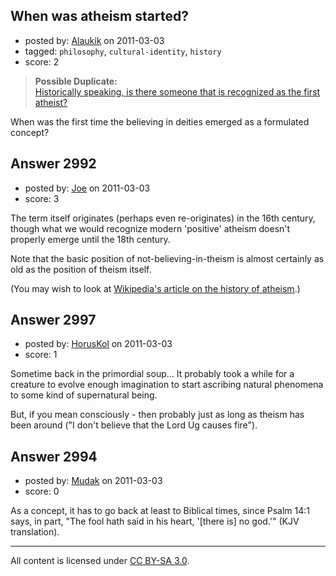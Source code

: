 ## When was atheism started?

- posted by: [Alaukik](https://stackexchange.com/users/-1/1173-alaukik) on 2011-03-03
- tagged: `philosophy`, `cultural-identity`, `history`
- score: 2

> **Possible Duplicate:**  
> [Historically speaking, is there someone that is recognized as the first atheist?](http://atheism.stackexchange.com/questions/2033/historically-speaking-is-there-someone-that-is-recognized-as-the-first-atheist)  

<!-- End of automatically inserted text -->

When was the first time the believing in deities emerged as a formulated concept?


## Answer 2992

- posted by: [Joe](https://stackexchange.com/users/-1/1064-joe) on 2011-03-03
- score: 3

<p>The term itself originates (perhaps even re-originates) in the 16th century, though what we would recognize modern 'positive' atheism doesn't properly emerge until the 18th century. </p>

<p>Note that the basic position of not-believing-in-theism is almost certainly as old as the position of theism itself. </p>

<p>(You may wish to look at <a href="http://en.wikipedia.org/wiki/History_of_atheism" rel="nofollow">Wikipedia's article on the history of atheism</a>.)</p>



## Answer 2997

- posted by: [HorusKol](https://stackexchange.com/users/-1/921-horuskol) on 2011-03-03
- score: 1

Sometime back in the primordial soup... It probably took a while for a creature to evolve enough imagination to start ascribing natural phenomena to some kind of supernatural being.

But, if you mean consciously - then probably just as long as theism has been around ("I don't believe that the Lord Ug causes fire").


## Answer 2994

- posted by: [Mudak](https://stackexchange.com/users/-1/205-mudak) on 2011-03-03
- score: 0

As a concept, it has to go back at least to Biblical times, since Psalm 14:1 says, in part, "The fool hath said in his heart, '[there is] no god.'"  (KJV translation).



---

All content is licensed under [CC BY-SA 3.0](https://creativecommons.org/licenses/by-sa/3.0/).
